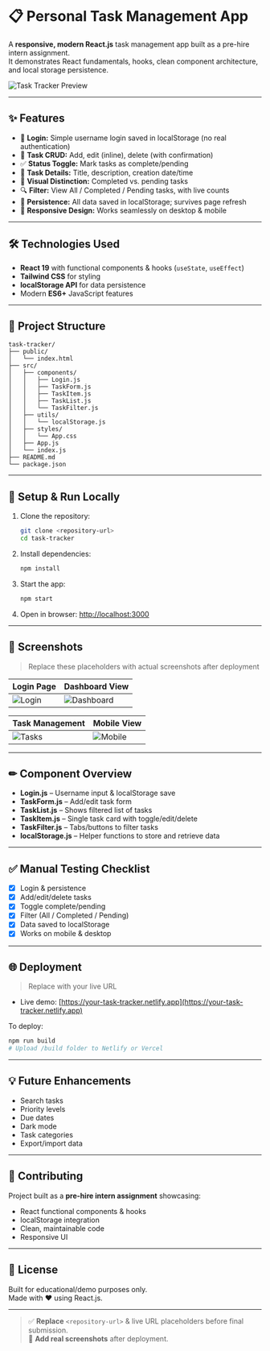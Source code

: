 # 📋 Personal Task Management App

A **responsive, modern React.js** task management app built as a pre-hire intern assignment.  
It demonstrates React fundamentals, hooks, clean component architecture, and local storage persistence.

![Task Tracker Preview](https://via.placeholder.com/800x400/8b5cf6/ffffff?text=Task+Tracker+App)

---

## ✨ Features

- 🔐 **Login:** Simple username login saved in localStorage (no real authentication)
- 📝 **Task CRUD:** Add, edit (inline), delete (with confirmation)
- ✅ **Status Toggle:** Mark tasks as complete/pending
- 📄 **Task Details:** Title, description, creation date/time
- 🎨 **Visual Distinction:** Completed vs. pending tasks
- 🔍 **Filter:** View All / Completed / Pending tasks, with live counts
- 💾 **Persistence:** All data saved in localStorage; survives page refresh
- 📱 **Responsive Design:** Works seamlessly on desktop & mobile

---

## 🛠 Technologies Used

- **React 19** with functional components & hooks (`useState`, `useEffect`)
- **Tailwind CSS** for styling
- **localStorage API** for data persistence
- Modern **ES6+** JavaScript features

---

## 📁 Project Structure

```plaintext
task-tracker/
├── public/
│   └── index.html
├── src/
│   ├── components/
│   │   ├── Login.js
│   │   ├── TaskForm.js
│   │   ├── TaskItem.js
│   │   ├── TaskList.js
│   │   └── TaskFilter.js
│   ├── utils/
│   │   └── localStorage.js
│   ├── styles/
│   │   └── App.css
│   ├── App.js
│   └── index.js
├── README.md
└── package.json
```

---

## 🚀 Setup & Run Locally

1. Clone the repository:
   ```bash
   git clone <repository-url>
   cd task-tracker
   ```
2. Install dependencies:
   ```bash
   npm install
   ```
3. Start the app:
   ```bash
   npm start
   ```
4. Open in browser: [http://localhost:3000](http://localhost:3000)

---

## 📸 Screenshots

> Replace these placeholders with actual screenshots after deployment

| Login Page | Dashboard View |
|-----------|---------------|
| ![Login](https://via.placeholder.com/300x200/8b5cf6/ffffff?text=Login+Page) | ![Dashboard](https://via.placeholder.com/300x200/22c55e/ffffff?text=Dashboard) |

| Task Management | Mobile View |
|----------------|-------------|
| ![Tasks](https://via.placeholder.com/300x200/3b82f6/ffffff?text=Tasks) | ![Mobile](https://via.placeholder.com/300x200/facc15/000000?text=Mobile+View) |

---

## ✏ Component Overview

- **Login.js** – Username input & localStorage save
- **TaskForm.js** – Add/edit task form
- **TaskList.js** – Shows filtered list of tasks
- **TaskItem.js** – Single task card with toggle/edit/delete
- **TaskFilter.js** – Tabs/buttons to filter tasks
- **localStorage.js** – Helper functions to store and retrieve data

---

## ✅ Manual Testing Checklist

- [x] Login & persistence
- [x] Add/edit/delete tasks
- [x] Toggle complete/pending
- [x] Filter (All / Completed / Pending)
- [x] Data saved to localStorage
- [x] Works on mobile & desktop

---

## 🌐 Deployment

> Replace with your live URL

- Live demo: [https://your-task-tracker.netlify.app](https://your-task-tracker.netlify.app)

To deploy:
```bash
npm run build
# Upload /build folder to Netlify or Vercel
```

---

## 💡 Future Enhancements

- Search tasks
- Priority levels
- Due dates
- Dark mode
- Task categories
- Export/import data

---

## 🤝 Contributing

Project built as a **pre-hire intern assignment** showcasing:
- React functional components & hooks
- localStorage integration
- Clean, maintainable code
- Responsive UI

---

## 📄 License

Built for educational/demo purposes only.  
Made with ❤️ using React.js.

---

> ✅ **Replace** `<repository-url>` & live URL placeholders before final submission.  
> 📸 **Add real screenshots** after deployment.